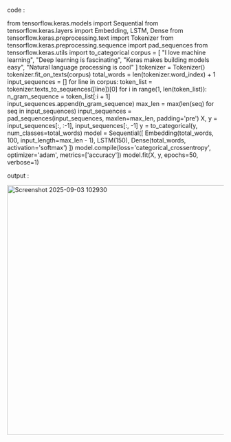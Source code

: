 code :

from tensorflow.keras.models import Sequential
from tensorflow.keras.layers import Embedding, LSTM, Dense
from tensorflow.keras.preprocessing.text import Tokenizer
from tensorflow.keras.preprocessing.sequence import pad_sequences
from tensorflow.keras.utils import to_categorical
corpus = [
    "I love machine learning",
    "Deep learning is fascinating",
    "Keras makes building models easy",
    "Natural language processing is cool"
]
tokenizer = Tokenizer()
tokenizer.fit_on_texts(corpus)
total_words = len(tokenizer.word_index) + 1
input_sequences = []
for line in corpus:
    token_list = tokenizer.texts_to_sequences([line])[0]
    for i in range(1, len(token_list)):
        n_gram_sequence = token_list[:i + 1]
        input_sequences.append(n_gram_sequence)
max_len = max(len(seq) for seq in input_sequences)
input_sequences = pad_sequences(input_sequences, maxlen=max_len, padding='pre')
X, y = input_sequences[:, :-1], input_sequences[:, -1]
y = to_categorical(y, num_classes=total_words)
model = Sequential([
    Embedding(total_words, 100, input_length=max_len - 1),
    LSTM(150),
    Dense(total_words, activation='softmax')
])
model.compile(loss='categorical_crossentropy', optimizer='adam', metrics=['accuracy'])
model.fit(X, y, epochs=50, verbose=1)

output :

<img width="1037" height="580" alt="Screenshot 2025-09-03 102930" src="https://github.com/user-attachments/assets/333596d7-2b38-45df-aeb9-6ee5f843425a" />
